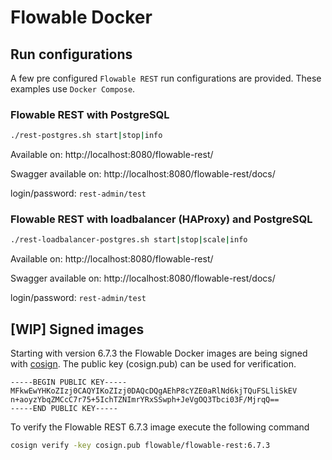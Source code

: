 # Flowable Docker

## Run configurations

A few pre configured `Flowable REST` run configurations are provided.
These examples use `Docker Compose`.

### Flowable REST with PostgreSQL 

```bash
./rest-postgres.sh start|stop|info
```

Available on: http://localhost:8080/flowable-rest/

Swagger available on:  http://localhost:8080/flowable-rest/docs/

login/password: `rest-admin/test`

### Flowable REST with loadbalancer (HAProxy) and PostgreSQL 

```bash
./rest-loadbalancer-postgres.sh start|stop|scale|info
```

Available on: http://localhost:8080/flowable-rest/

Swagger available on:  http://localhost:8080/flowable-rest/docs/

login/password: `rest-admin/test`

## [WIP] Signed images

Starting with version 6.7.3 the Flowable Docker images are being signed with [cosign](https://github.com/sigstore/cosign).
The public key (cosign.pub) can be used for verification.

```
-----BEGIN PUBLIC KEY-----
MFkwEwYHKoZIzj0CAQYIKoZIzj0DAQcDQgAEhP8cYZE0aRlNd6kjTQuFSLliSkEV
n+aoyzYbqZMCcC7r75+5IchTZNImrYRxSSwph+JeVgOQ3Tbci03F/MjrqQ==
-----END PUBLIC KEY-----
```

To verify the Flowable REST 6.7.3 image execute the following command

```bash
cosign verify -key cosign.pub flowable/flowable-rest:6.7.3
```